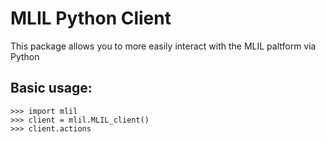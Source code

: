 # MLIL Python Client
This package allows you to more easily interact with the MLIL paltform via Python

## Basic usage:

    >>> import mlil
    >>> client = mlil.MLIL_client()
    >>> client.actions

